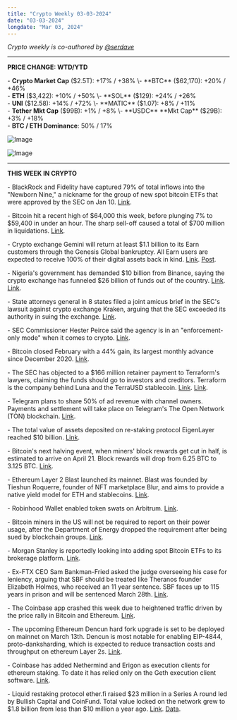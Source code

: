 ```yaml
---
title: "Crypto Weekly 03-03-2024"
date: "03-03-2024"
longdate: "Mar 03, 2024"
---
```


*Crypto weekly is co-authored by [@serdave](https://twitter.com/serdave_eth)*



---

**PRICE CHANGE: WTD/YTD**

\- **Crypto Market Cap** ($2.5T): +17% / +38%  
\- **BTC** ($62,170): +20% / +46%  
\- **ETH** ($3,422): +10% / +50%  
\- **SOL** ($129): +24% / +26%  
\- **UNI** ($12.58): +14% / +72%  
\- **MATIC** ($1.07): +8% / +11%  
\- **Tether** **Mkt Cap** ($99B): +1% / +8%  
\- **USDC** **Mkt Cap** ($29B): +3% / +18%  
\- **BTC / ETH Dominance**: 50% / 17%

![Image](/images/03-03-2024-1.png)

![Image](/images/03-03-2024-2.png)

---

**THIS WEEK IN CRYPTO**

\- BlackRock and Fidelity have captured 79% of total inflows into the "Newborn Nine," a nickname for the group of new spot bitcoin ETFs that were approved by the SEC on Jan 10. [Link](https://www.bloomberg.com/news/articles/2024-03-03/blackrock-and-fidelity-capitalize-on-fomo-from-spot-bitcoin-etf-mania).  
  
\- Bitcoin hit a recent high of $64,000 this week, before plunging 7% to $59,400 in under an hour. The sharp sell-off caused a total of $700 million in liquidations. [Link](https://www.coindesk.com/markets/2024/02/28/bitcoin-suddenly-plummets-7-after-hitting-64k-triggering-over-600m-crypto-liquidations/).   
  
\- Crypto exchange Gemini will return at least $1.1 billion to its Earn customers through the Genesis Global bankruptcy. All Earn users are expected to receive 100% of their digital assets back in kind. [Link](https://www.bloomberg.com/news/articles/2024-02-28/winklevoss-s-gemini-to-return-1-1-billion-to-customers-in-new-york-settlement). [Post](https://twitter.com/GeminiTrustCo/status/1762954631150207226).   
  
\- Nigeria's government has demanded $10 billion from Binance, saying the crypto exchange has funneled $26 billion of funds out of the country. [Link](https://www.coindesk.com/policy/2024/03/01/nigeria-government-demands-10b-from-crypto-exchange-binance-bbc/). [Link](https://www.bbc.com/pidgin/articles/c25817r8wk8o).   
  
\- State attorneys general in 8 states filed a joint amicus brief in the SEC's lawsuit against crypto exchange Kraken, arguing that the SEC exceeded its authority in suing the exchange. [Link](https://www.coindesk.com/policy/2024/03/01/sec-overstepped-bounds-in-kraken-lawsuit-state-ags-charge/).   
  
\- SEC Commissioner Hester Peirce said the agency is in an "enforcement-only mode" when it comes to crypto. [Link](https://www.coindesk.com/policy/2024/03/01/sec-in-enforcement-only-mode-for-crypto-commissioner-peirce-says-at-ethdenver/).   
  
\- Bitcoin closed February with a 44% gain, its largest monthly advance since December 2020. [Link](https://www.coindesk.com/markets/2024/02/29/bitcoin-is-poised-for-its-biggest-monthly-gain-in-3-years/).   
  
\- The SEC has objected to a $166 million retainer payment to Terraform's lawyers, claiming the funds should go to investors and creditors. Terraform is the company behind Luna and the TerraUSD stablecoin. [Link](https://www.reuters.com/legal/transactional/sec-goes-after-bankrupt-terraform-labs-166-mln-slush-fund-dentons-2024-02-28/). [Link](https://www.coindesk.com/policy/2024/02/29/sec-objects-to-terraforms-166m-retainer-of-law-firm-dentons-reuters/).   
  
\- Telegram plans to share 50% of ad revenue with channel owners. Payments and settlement will take place on Telegram's The Open Network (TON) blockchain. [Link](https://www.coindesk.com/markets/2024/02/28/telegram-to-share-ad-revenue-via-ton-blockchain-ton-soars-18/).   
  
\- The total value of assets deposited on re-staking protocol EigenLayer reached $10 billion. [Link](https://www.theblock.co/post/280310/eigenlayers-total-value-locked-surpasses-10-billion).   
  
\- Bitcoin's next halving event, when miners' block rewards get cut in half, is estimated to arrive on April 21. Block rewards will drop from 6.25 BTC to 3.125 BTC. [Link](https://www.theblock.co/post/280125/bitcoin-halving-50-days).   
  
\- Ethereum Layer 2 Blast launched its mainnet. Blast was founded by Tieshun Roquerre, founder of NFT marketplace Blur, and aims to provide a native yield model for ETH and stablecoins. [Link](https://www.theblock.co/post/279883/ethereum-layer-2-chain-blast-releases-official-mainnet).   
  
\- Robinhood Wallet enabled token swats on Arbitrum. [Link](https://www.theblock.co/post/279943/robinhood-wallet-arbitrum-token-swaps).  
  
\- Bitcoin miners in the US will not be required to report on their power usage, after the Department of Energy dropped the requirement after being sued by blockchain groups. [Link](https://fortune.com/crypto/2024/03/01/department-energy-survey-bitcoin-miners-legal-backlash/).   
  
\- Morgan Stanley is reportedly looking into adding spot Bitcoin ETFs to its brokerage platform. [Link](http://link/).   
  
\- Ex-FTX CEO Sam Bankman-Fried asked the judge overseeing his case for leniency, arguing that SBF should be treated like Theranos founder Elizabeth Holmes, who received an 11 year sentence. SBF faces up to 115 years in prison and will be sentenced March 28th. [Link](https://fortune.com/crypto/2024/02/28/sam-bankman-fried-sentencing-crypto-ftx-prison/).   
  
\- The Coinbase app crashed this week due to heightened traffic driven by the price rally in Bitcoin and Ethereum. [Link](https://techcrunch.com/2024/02/28/following-the-bitcoin-surge-coinbases-app-is-showing-users-a-zero-balance/).   
  
\- The upcoming Ethereum Dencun hard fork upgrade is set to be deployed on mainnet on March 13th. Dencun is most notable for enabling EIP-4844, proto-danksharding, which is expected to reduce transaction costs and throughput on ethereum Layer 2s. [Link](https://www.coindesk.com/tech/2024/02/28/what-to-expect-from-ethereums-cancun-deneb-upgrade).   
  
\- Coinbase has added Nethermind and Erigon as execution clients for ethereum staking. To date it has relied only on the Geth execution client software. [Link](https://www.coindesk.com/tech/2024/02/28/coinbase-moves-to-improve-ethereums-client-diversity-by-adding-nethermind-erigon/).  
  
\- Liquid restaking protocol ether.fi raised $23 million in a Series A round led by Bullish Capital and CoinFund. Total value locked on the network grew to $1.8 billion from less than $10 million a year ago. [Link](https://www.coindesk.com/business/2024/02/28/liquid-restaking-protocol-etherfi-raises-23m-series-a/). [Data](https://defillama.com/protocol/ether.fi).